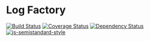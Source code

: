 # Log Factory

[![Build Status](https://travis-ci.org/weirdpattern/log-factory.svg?branch=master)](https://travis-ci.org/weirdpattern/log-factory)
[![Coverage Status](https://coveralls.io/repos/github/weirdpattern/log-factory/badge.svg?branch=master)](https://coveralls.io/github/weirdpattern/log-factory?branch=master)
[![Dependency Status](https://gemnasium.com/badges/github.com/weirdpattern/log-factory.svg)](https://gemnasium.com/github.com/weirdpattern/log-factory)
[![js-semistandard-style](https://img.shields.io/badge/code%20style-semistandard-brightgreen.svg?style=flat)](https://github.com/Flet/semistandard)
